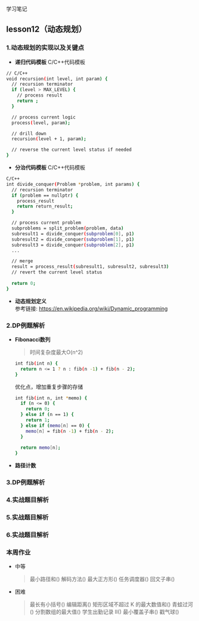 学习笔记

## lesson12（动态规划）

### 1.动态规划的实现以及关键点

* **递归代码模板**
C/C++代码模板  
```bash
// C/C++
void recursion(int level, int param) { 
  // recursion terminator
  if (level > MAX_LEVEL) { 
    // process result 
    return ; 
  }

  // process current logic 
  process(level, param);

  // drill down 
  recursion(level + 1, param);

  // reverse the current level status if needed
}
```

* **分治代码模板**
C/C++代码模板  
```bash
C/C++
int divide_conquer(Problem *problem, int params) {
  // recursion terminator
  if (problem == nullptr) {
    process_result
    return return_result;
  } 

  // process current problem
  subproblems = split_problem(problem, data)
  subresult1 = divide_conquer(subproblem[0], p1)
  subresult2 = divide_conquer(subproblem[1], p1)
  subresult3 = divide_conquer(subproblem[2], p1)
  ...

  // merge
  result = process_result(subresult1, subresult2, subresult3)
  // revert the current level status
 
  return 0;
}
```

* **动态规划定义**  
参考链接: https://en.wikipedia.org/wiki/Dynamic_programming


### 2.DP例题解析

* **Fibonacci数列**
    > 时间复杂度最大O(n^2)
    ```bash
    int fib(int n) {
      return n <= 1 ? n : fib(n -1) + fib(n - 2);
    }
    ```
    优化点，增加重复步骤的存储
    ```bash
    int fib(int n, int *memo) {
      if (n <= 0) {
        return 0;
      } else if (n == 1) {
        return 1;
      } else if (memo[n] == 0) {
        memo[n] = fib(n -1) + fib(n - 2);
      }
      
      return memo[n];
    }
    ```

* **路径计数**


### 3.DP例题解析

### 4.实战题目解析

### 5.实战题目解析

### 6.实战题目解析

### 本周作业

* 中等
    > 最小路径和()
    解码方法()
    最大正方形()
    任务调度器()
    回文子串()

* 困难
    > 最长有小括号()
    编辑距离()
    矩形区域不超过 K 的最大数值和()
    青蛙过河()
    分割数组的最大值()
    学生出勤记录 II()
    最小覆盖子串()
    戳气球()
